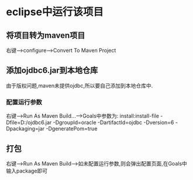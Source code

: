 # eclipse中运行该项目
## 将项目转为maven项目
右键-->configure-->Convert To Maven Project

## 添加ojdbc6.jar到本地仓库
由于版权问题,maven未提供ojdbc,所以要自己添加到本地仓库中.
### 配置运行参数
右键-->Run As Maven Build...-->Goals中参数为:
install:install-file  -Dfile=D:/ojdbc6.jar  -DgroupId=oracle  -DartifactId=ojdbc -Dversion=6 -Dpackaging=jar -DgeneratePom=true

## 打包
右键-->Run As Maven Build-->如未配置运行参数,则会弹出配置页面,在Goals中输入package即可
